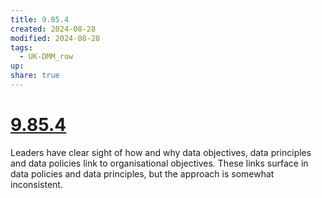 ```yaml
---
title: 9.85.4
created: 2024-08-28
modified: 2024-08-28
tags:
  - UK-DMM_row
up: 
share: true
---
```

# [9.85.4](9.85.4.md)

Leaders have clear sight of how and why data objectives, data principles and data policies link to organisational objectives. These links surface in data policies and data principles, but the approach is somewhat inconsistent.
